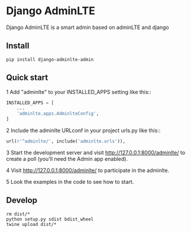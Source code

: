 # Django AdminLTE

Django AdminLTE is a smart admin based on adminLTE and django

## Install

```
pip install django-adminlte-admin
```

## Quick start

1 Add "adminlte" to your INSTALLED_APPS setting like this::

```python
INSTALLED_APPS = [
    ...
    'adminlte.apps.AdminlteConfig',
]
```

2 Include the adminlte URLconf in your project urls.py like this::

```python
url(r'^adminlte/', include('adminlte.urls')),
```

3 Start the development server and visit http://127.0.0.1:8000/adminlte/
   to create a poll (you'll need the Admin app enabled).

4 Visit http://127.0.0.1:8000/adminlte/ to participate in the adminlte.

5 Look the examples in the code to see how to start.


## Develop

```shell
rm dist/*
python setup.py sdist bdist_wheel
twine upload dist/*
```
